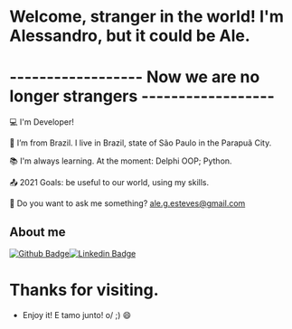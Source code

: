 <!--
**AleAGE/AleAGE** is a ✨ _special_ ✨ repository because its `README.md` (this file) appears on your GitHub profile.

Here are some ideas to get you started:

- 🔭 I’m currently working on ...
- 🌱 I’m currently learning ...
- 👯 I’m looking to collaborate on ...
- 🤔 I’m looking for help with ...
- 💬 Ask me about ...
- 📫 How to reach me: ...
- 😄 Pronouns: ...
- ⚡ Fun fact: ...
-->
# Welcome, stranger in the world! I'm Alessandro, but it could be Ale.
# ------------------ Now we are no longer strangers ------------------



:computer: I'm Developer!

:house_with_garden: I’m from Brazil. I live in Brazil, state of São Paulo in the Parapuã City.

:books: I'm always learning. At the moment: Delphi OOP; Python.

:outbox_tray: 2021 Goals: be useful to our world, using my skills.

💬 Do you want to ask me something? ale.g.esteves@gmail.com 


## About me

[![Github Badge](https://img.shields.io/badge/-Github-000?style=flat-square&logo=Github&logoColor=white&link=https://github.com/AleAGE)](https://github.com/AleAGE)[![Linkedin Badge](https://img.shields.io/badge/-LinkedIn-blue?style=flat-square&logo=Linkedin&logoColor=white&link=https://www.linkedin.com/in/alessandro-ap-de-godoy-esteves-7489963b)](https://www.linkedin.com/in/alessandro-ap-de-godoy-esteves-7489963b)


# Thanks for visiting.

- Enjoy it! E tamo junto! o/ ;) 😄 
